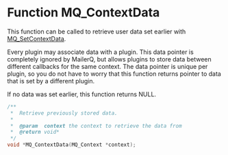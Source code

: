 # Function MQ_ContextData

This function can be called to retrieve user data set earlier with [MQ_SetContextData](/documentation/mq_setcontextdata).

Every plugin may associate data with a plugin. This data pointer is completely ignored by MailerQ, but allows plugins to store data between different callbacks for the same context. The data pointer is unique per plugin, so you do not have to worry that this function returns pointer to data that is set by a different plugin.

If no data was set earlier, this function returns NULL.

````c
/**
 *  Retrieve previously stored data.
 *
 *  @param  context the context to retrieve the data from
 *  @return void*
 */
void *MQ_ContextData(MQ_Context *context);
````